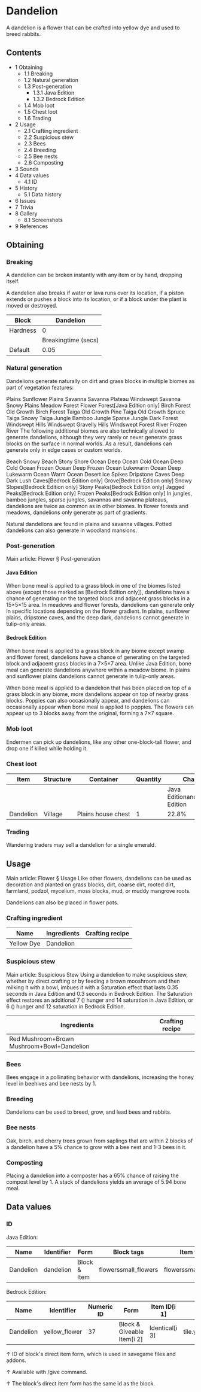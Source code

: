 # Dandelion
A dandelion  is a flower that can be crafted into yellow dye and used to breed rabbits.

## Contents
- 1 Obtaining
	- 1.1 Breaking
	- 1.2 Natural generation
	- 1.3 Post-generation
		- 1.3.1 Java Edition
		- 1.3.2 Bedrock Edition
	- 1.4 Mob loot
	- 1.5 Chest loot
	- 1.6 Trading
- 2 Usage
	- 2.1 Crafting ingredient
	- 2.2 Suspicious stew
	- 2.3 Bees
	- 2.4 Breeding
	- 2.5 Bee nests
	- 2.6 Composting
- 3 Sounds
- 4 Data values
	- 4.1 ID
- 5 History
	- 5.1 Data history
- 6 Issues
- 7 Trivia
- 8 Gallery
	- 8.1 Screenshots
- 9 References

## Obtaining
### Breaking
A dandelion can be broken instantly with any item or by hand, dropping itself.

A dandelion also breaks if water or lava runs over its location, if a piston extends or pushes a block into its location, or if a block under the plant is moved or destroyed.

| Block    | Dandelion           |
|----------|---------------------|
| Hardness | 0                   |
|          | Breakingtime (secs) |
| Default  | 0.05                |

### Natural generation
Dandelions generate naturally on dirt and grass blocks in multiple biomes as part of vegetation features:


Plains
Sunflower Plains
Savanna
Savanna Plateau
Windswept Savanna
Snowy Plains
Meadow
Forest
Flower Forest‌[Java Edition  only]
Birch Forest
Old Growth Birch Forest
Taiga
Old Growth Pine Taiga
Old Growth Spruce Taiga
Snowy Taiga
Jungle
Bamboo Jungle
Sparse Jungle
Dark Forest
Windswept Hills
Windswept Gravelly Hills
Windswept Forest
River
Frozen River
The following additional biomes are also technically allowed to generate dandelions, although they very rarely or never generate grass blocks on the surface in normal worlds. As a result, dandelions can generate only in edge cases or custom worlds.


Beach
Snowy Beach
Stony Shore
Ocean
Deep Ocean
Cold Ocean
Deep Cold Ocean
Frozen Ocean
Deep Frozen Ocean
Lukewarm Ocean
Deep Lukewarm Ocean
Warm Ocean
Desert
Ice Spikes
Dripstone Caves
Deep Dark
Lush Caves‌[Bedrock Edition  only]
Grove‌[Bedrock Edition  only]
Snowy Slopes‌[Bedrock Edition  only]
Stony Peaks‌[Bedrock Edition  only]
Jagged Peaks‌[Bedrock Edition  only]
Frozen Peaks‌[Bedrock Edition  only]
In jungles, bamboo jungles, sparse jungles, savannas and savanna plateaus, dandelions are twice as common as in other biomes. In flower forests and meadows, dandelions only generate as part of gradients.

Natural dandelions are found in plains and savanna villages. Potted dandelions can also generate in woodland mansions.


### Post-generation
Main article: Flower § Post-generation
#### Java Edition
When bone meal is applied to a grass block in one of the biomes listed above (except those marked as ‌[Bedrock Edition  only]), dandelions have a chance of generating on the targeted block and adjacent grass blocks in a 15×5×15 area. In meadows and flower forests, dandelions can generate only in specific locations depending on the flower gradient. In plains, sunflower plains, dripstone caves, and the deep dark, dandelions cannot generate in tulip-only areas.

#### Bedrock Edition
When bone meal is applied to a grass block in any biome except swamp and flower forest, dandelions have a chance of generating on the targeted block and adjacent grass blocks in a 7×5×7 area. Unlike Java Edition, bone meal can generate dandelions anywhere within a meadow biome. In plains and sunflower plains dandelions cannot generate in tulip-only areas.

When bone meal is applied to a dandelion that has been placed on top of a grass block in any biome, more dandelions appear on top of nearby grass blocks. Poppies can also occasionally appear, and dandelions can occasionally appear when bone meal is applied to poppies. The flowers can appear up to 3 blocks away from the original, forming a 7×7 square.

### Mob loot
Endermen can pick up dandelions, like any other one-block-tall flower, and drop one if killed while holding it.

### Chest loot
| Item      | Structure | Container          | Quantity | Chance                         |
|-----------|-----------|--------------------|----------|--------------------------------|
|           |           |                    |          | Java EditionandBedrock Edition |
| Dandelion | Village   | Plains house chest | 1        | 22.8%                          |

### Trading
Wandering traders may sell a dandelion for a single emerald.

## Usage
Main article: Flower § Usage
Like other flowers, dandelions can be used as decoration and planted on grass blocks, dirt, coarse dirt, rooted dirt, farmland, podzol, mycelium, moss blocks, mud, or muddy mangrove roots.

Dandelions can also be placed in flower pots.

### Crafting ingredient
| Name       | Ingredients | Crafting recipe |
|------------|-------------|-----------------|
| Yellow Dye | Dandelion   |                 |

### Suspicious stew
Main article: Suspicious Stew
Using a dandelion to make suspicious stew, whether by direct crafting or by feeding a brown mooshroom and then milking it with a bowl, imbues it with a Saturation effect that lasts 0.35 seconds in Java Edition and 0.3 seconds in Bedrock Edition. The Saturation effect restores an additional 7 () hunger and 14 saturation in Java Edition, or 6 () hunger and 12 saturation in Bedrock Edition.

| Ingredients                                | Crafting recipe |
|--------------------------------------------|-----------------|
| Red Mushroom+Brown Mushroom+Bowl+Dandelion |                 |

### Bees
Bees engage in a pollinating behavior with dandelions, increasing the honey level in beehives and bee nests by 1.

### Breeding
Dandelions can be used to breed, grow, and lead bees and rabbits.

### Bee nests
Oak, birch, and cherry trees grown from saplings that are within 2 blocks of a dandelion have a 5% chance to grow with a bee nest and 1-3 bees in it.

### Composting
Placing a dandelion into a composter has a 65% chance of raising the compost level by 1. A stack of dandelions yields an average of 5.94 bone meal.

## Data values
### ID
Java Edition:

| Name      | Identifier | Form         | Block tags           | Item tags            | Translation key           |
|-----------|------------|--------------|----------------------|----------------------|---------------------------|
| Dandelion | dandelion  | Block & Item | flowerssmall_flowers | flowerssmall_flowers | block.minecraft.dandelion |

Bedrock Edition:

| Name      | Identifier    | Numeric ID | Form                       | Item ID[i 1]   | Translation key                   |
|-----------|---------------|------------|----------------------------|----------------|-----------------------------------|
| Dandelion | yellow_flower | 37         | Block & Giveable Item[i 2] | Identical[i 3] | tile.yellow_flower.dandelion.name |


↑ ID of block's direct item form, which is used in savegame files and addons.

↑ Available with /give command.

↑ The block's direct item form has the same id as the block.


